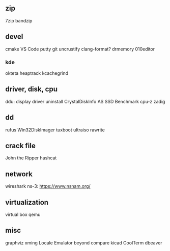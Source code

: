 ## zip

7zip
bandzip

## devel

cmake
VS Code
putty
git
uncrustify clang-format?
drmemory
010editor

### kde

okteta
heaptrack
kcachegrind

## driver, disk, cpu

ddu: display driver uninstall
CrystalDiskInfo
AS SSD Benchmark
cpu-z
zadig

## dd

rufus
Win32DiskImager
tuxboot
ultraiso
rawrite

## crack file

John the Ripper
hashcat

## network

wireshark
ns-3: https://www.nsnam.org/

## virtualization

virtual box
qemu

## misc

graphviz
xming
Locale Emulator
beyond compare
kicad
CoolTerm
dbeaver
